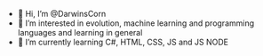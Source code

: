- 👋 Hi, I’m @DarwinsCorn
- 👀 I’m interested in evolution, machine learning and programming languages and learning in general
- 🌱 I’m currently learning C#, HTML, CSS, JS and JS NODE

